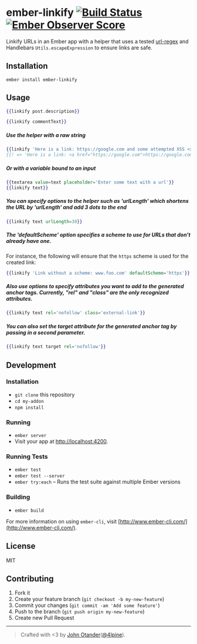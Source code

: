 # ember-linkify [![Build Status](https://travis-ci.org/johnotander/ember-linkify.svg?branch=master)](https://travis-ci.org/johnotander/ember-linkify) [![Ember Observer Score](http://emberobserver.com/badges/ember-linkify.svg)](http://emberobserver.com/addons/ember-linkify)

Linkify URLs in an Ember app with a helper that uses a tested
[url-regex](https://github.com/kevva/url-regex) and Handlebars `Utils.escapeExpression`
to ensure links are safe.

Installation
------------------------------------------------------------------------------

```
ember install ember-linkify
```

## Usage

```hbs
{{linkify post.description}}
```

```hbs
{{linkify commentText}}
```

##### Use the helper with a raw string

```hbs
{{linkify 'Here is a link: https://google.com and some attempted XSS <script>alert("xss!");</script>'}}
{{! => 'Here is a link: <a href="https://google.com">https://google.com</a> and some attempted XSS &lt;script&gt;alert(&quot;xss!&quot;);&lt;/script&gt;'}}
```

##### Or with a variable bound to an input

```hbs
{{textarea value=text placeholder='Enter some text with a url'}}
{{linkify text}}
```

##### You can specify options to the helper such as 'urlLength' which shortens the URL by 'urlLength' and add 3 dots to the end 


```hbs
{{linkify text urlLength=30}}
```

##### The 'defaultScheme' option specifies a scheme to use for URLs that don’t already have one.

For instance, the following will ensure that the `https` scheme is used for the created link:

```hbs
{{linkify 'Link without a scheme: www.foo.com' defaultScheme='https'}}
```

##### Also use options to specify attributes you want to add to the generated anchor tags. Currently, "rel" and "class" are the only recognized attributes.

```hbs
{{linkify text rel='nofollow' class='external-link'}}
```

##### You can also set the target attribute for the generated anchor tag by passing in a second parameter.

```hbs
{{linkify text target rel='nofollow'}}
```

## Development

### Installation

* `git clone` this repository
* `cd my-addon`
* `npm install`

### Running

* `ember server`
* Visit your app at [http://localhost:4200](http://localhost:4200).

### Running Tests

* `ember test`
* `ember test --server`
* `ember try:each` – Runs the test suite against multiple Ember versions

### Building

* `ember build`

For more information on using `ember-cli`, visit [http://www.ember-cli.com/](http://www.ember-cli.com/).

## License

MIT

## Contributing

1. Fork it
2. Create your feature branch (`git checkout -b my-new-feature`)
3. Commit your changes (`git commit -am 'Add some feature'`)
4. Push to the branch (`git push origin my-new-feature`)
5. Create new Pull Request

***

> Crafted with <3 by [John Otander](http://johnotander.com)([@4lpine](https://twitter.com/4lpine)).
